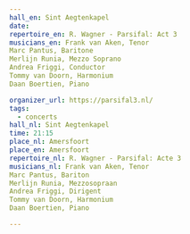 ```yaml
---
hall_en: Sint Aegtenkapel
date:
repertoire_en: R. Wagner - Parsifal: Act 3
musicians_en: Frank van Aken, Tenor
Marc Pantus, Baritone
Merlijn Runia, Mezzo Soprano
Andrea Friggi, Conductor
Tommy van Doorn, Harmonium
Daan Boertien, Piano

organizer_url: https://parsifal3.nl/
tags:
  - concerts
hall_nl: Sint Aegtenkapel
time: 21:15
place_nl: Amersfoort
place_en: Amersfoort
repertoire_nl: R. Wagner - Parsifal: Acte 3
musicians_nl: Frank van Aken, Tenor
Marc Pantus, Bariton
Merlijn Runia, Mezzosopraan
Andrea Friggi, Dirigent
Tommy van Doorn, Harmonium
Daan Boertien, Piano

---
```


